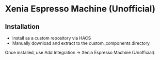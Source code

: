 # Xenia Espresso Machine (Unofficial)

## Installation
- Install as a custom repository via HACS
- Manually download and extract to the custom_components directory

Once installed, use Add Integration -> Xenia Espresso Machine (Unofficial).